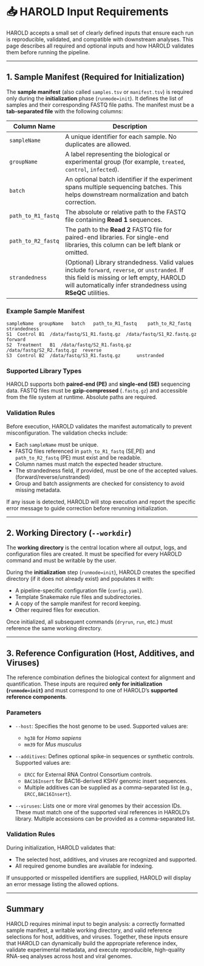 # 📥 HAROLD Input Requirements

HAROLD accepts a small set of clearly defined inputs that ensure each run is reproducible, validated, and compatible with downstream analyses. This page describes all required and optional inputs and how HAROLD validates them before running the pipeline.

---

## 1. Sample Manifest (Required for Initialization)

The **sample manifest** (also called `samples.tsv` or `manifest.tsv`) is required only during the **initialization** phase (`runmode=init`). It defines the list of samples and their corresponding FASTQ file paths. The manifest must be a **tab-separated file** with the following columns:

| Column Name        | Description                                                                                                                                                                                                  |
| ------------------ | ------------------------------------------------------------------------------------------------------------------------------------------------------------------------------------------------------------ |
| `sampleName`       | A unique identifier for each sample. No duplicates are allowed.                                                                                                                                              |
| `groupName`        | A label representing the biological or experimental group (for example, `treated`, `control`, `infected`).                                                                                                   |
| `batch`            | An optional batch identifier if the experiment spans multiple sequencing batches. This helps downstream normalization and batch correction.                                                                  |
| `path_to_R1_fastq` | The absolute or relative path to the FASTQ file containing **Read 1** sequences.                                                                                                                             |
| `path_to_R2_fastq` | The path to the **Read 2** FASTQ file for paired-end libraries. For single-end libraries, this column can be left blank or omitted.                                                                          |
| `strandedness`     | (Optional) Library strandedness. Valid values include `forward`, `reverse`, or `unstranded`. If this field is missing or left empty, HAROLD will automatically infer strandedness using **RSeQC** utilities. |

### Example Sample Manifest

```text
sampleName	groupName	batch	path_to_R1_fastq	path_to_R2_fastq	strandedness
S1	Control	B1	/data/fastq/S1_R1.fastq.gz	/data/fastq/S1_R2.fastq.gz	forward
S2	Treatment	B1	/data/fastq/S2_R1.fastq.gz	/data/fastq/S2_R2.fastq.gz	reverse
S3	Control	B2	/data/fastq/S3_R1.fastq.gz		unstranded
```

### Supported Library Types

HAROLD supports both **paired-end (PE)** and **single-end (SE)** sequencing data. FASTQ files must be **gzip-compressed** (`.fastq.gz`) and accessible from the file system at runtime. Absolute paths are required.

### Validation Rules

Before execution, HAROLD validates the manifest automatically to prevent misconfiguration. The validation checks include:

- Each `sampleName` must be unique.
- FASTQ files referenced in `path_to_R1_fastq` (SE,PE) and `path_to_R2_fastq` (PE) must exist and be readable.
- Column names must match the expected header structure.
- The strandedness field, if provided, must be one of the accepted values. (forward/reverse/unstranded)
- Group and batch assignments are checked for consistency to avoid missing metadata.

If any issue is detected, HAROLD will stop execution and report the specific error message to guide correction before rerunning initialization.

---

## 2. Working Directory (`--workdir`)

The **working directory** is the central location where all output, logs, and configuration files are created. It must be specified for every HAROLD command and must be writable by the user.

During the **initialization** step (`runmode=init`), HAROLD creates the specified directory (if it does not already exist) and populates it with:

- A pipeline-specific configuration file (`config.yaml`).
- Template Snakemake rule files and subdirectories.
- A copy of the sample manifest for record keeping.
- Other required files for execution.

Once initialized, all subsequent commands (`dryrun`, `run`, etc.) must reference the same working directory.

---

## 3. Reference Configuration (Host, Additives, and Viruses)

The reference combination defines the biological context for alignment and quantification. These inputs are required **only for initialization (`runmode=init`)** and must correspond to one of HAROLD’s **supported reference components**.

### Parameters

- `--host`: Specifies the host genome to be used. Supported values are:

  - `hg38` for _Homo sapiens_
  - `mm39` for _Mus musculus_

- `--additives`: Defines optional spike-in sequences or synthetic controls. Supported values are:

  - `ERCC` for External RNA Control Consortium controls.
  - `BAC16Insert` for BAC16-derived KSHV genomic insert sequences.
  - Multiple additives can be supplied as a comma-separated list (e.g., `ERCC,BAC16Insert`).

- `--viruses`: Lists one or more viral genomes by their accession IDs. These must match one of the supported viral references in HAROLD’s library. Multiple accessions can be provided as a comma-separated list.

### Validation Rules

During initialization, HAROLD validates that:

- The selected host, additives, and viruses are recognized and supported.
- All required genome bundles are available for indexing.

If unsupported or misspelled identifiers are supplied, HAROLD will display an error message listing the allowed options.

---

## Summary

HAROLD requires minimal input to begin analysis: a correctly formatted sample manifest, a writable working directory, and valid reference selections for host, additives, and viruses. Together, these inputs ensure that HAROLD can dynamically build the appropriate reference index, validate experimental metadata, and execute reproducible, high-quality RNA-seq analyses across host and viral genomes.
